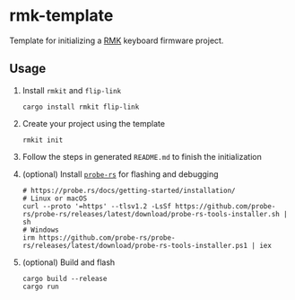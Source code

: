 # rmk-template

Template for initializing a [RMK](https://github.com/HaoboGu/rmk) keyboard firmware project.

## Usage

1. Install `rmkit` and `flip-link`

    ```shell
    cargo install rmkit flip-link
    ```

2. Create your project using the template
    ```shell
    rmkit init
    ```

3. Follow the steps in generated `README.md` to finish the initialization

4. (optional) Install [`probe-rs`](https://github.com/probe-rs/probe-rs) for flashing and debugging

   ```shell
   # https://probe.rs/docs/getting-started/installation/
   # Linux or macOS
   curl --proto '=https' --tlsv1.2 -LsSf https://github.com/probe-rs/probe-rs/releases/latest/download/probe-rs-tools-installer.sh | sh
   # Windows
   irm https://github.com/probe-rs/probe-rs/releases/latest/download/probe-rs-tools-installer.ps1 | iex
   ```

5. (optional) Build and flash

    ```shell
    cargo build --release
    cargo run
    ```    
